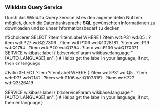 
### Wikidata Query Service
Durch das Wikidata Query Service ist es den angemeldeten Nutzern möglich, durch die Datenbanksprache __SQL__ gewünschten Informationen zu downloaden und so unser Informationsbedarf zu decken. 


#Scholderer
SELECT ?item ?itemLabel 
WHERE 
{
?item wdt:P31 wd:Q5 .
?item wdt:P27 wd:Q27306 . 
?item wdt:P106 wd:Q1028181 .
?item wdt:P19 wd:Q1794 .
?item wdt:P20 wd:Q1794 . 
?item wdt:P136 wd:Q170571 .
  SERVICE wikibase:label { bd:serviceParam wikibase:language "[AUTO_LANGUAGE],en". } # <span lang="en" dir="ltr" class="mw-content-ltr">Helps get the label in your language, if not, then en language</span>

#Fatin
SELECT ?item ?itemLabel 
WHERE 
{
?item wdt:P31 wd:Q5 .
?item wdt:P27 wd:Q142 . 
?item wdt:P106 wd:Q1028181 .
?item wdt:P22 wd:Q3526419

  SERVICE wikibase:label { bd:serviceParam wikibase:language "[AUTO_LANGUAGE],en". } # <span lang="en" dir="ltr" class="mw-content-ltr">Helps get the label in your language, if not, then en language</span>
}
